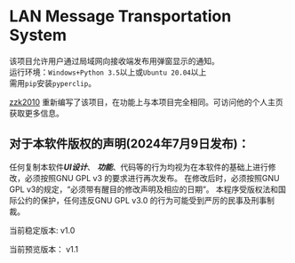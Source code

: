 # LAN Message Transportation System

该项目允许用户通过局域网向接收端发布用弹窗显示的通知。  
运行环境：`Windows+Python 3.5`以上或`Ubuntu 20.04`以上  
需用`pip`安装`pyperclip`。

[zzk2010](https://zzk2010.github.io/) 重新编写了该项目，在功能上与本项目完全相同。可访问他的个人主页获取更多信息。

## 对于本软件版权的声明(2024年7月9日发布)：
任何复制本软件***UI设计***、 ***功能***、代码等的行为均视为在本软件的基础上进行修改，必须按照GNU GPL v3 的要求进行再次发布。 
在修改后时，必须按照GNU GPL v3的规定，“必须带有醒目的修改声明及相应的日期”。
本程序受版权法和国际公约的保护，任何违反GNU GPL v3.0 的行为可能受到严厉的民事及刑事制裁。  


当前稳定版本: v1.0

当前预览版本： v1.1
